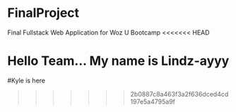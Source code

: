 # FinalProject
Final Fullstack Web Application for Woz U Bootcamp
<<<<<<< HEAD

Hello Team... My name is Lindz-ayyy
=======
#Kyle is here
>>>>>>> 2b0887c8a463f3a2f636dced4cd197e5a4795a9f
